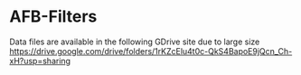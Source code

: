 # AFB-Filters
Data files are available in the following GDrive site due to large size
https://drive.google.com/drive/folders/1rKZcElu4t0c-QkS4BapoE9jQcn_Ch-xH?usp=sharing


